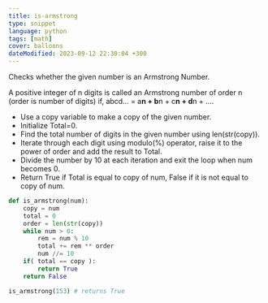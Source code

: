 ```yaml
---
title: is-armstrong
type: snippet
language: python
tags: [math]
cover: balloons
dateModified: 2023-09-12 22:30:04 +300
---
```


Checks whether the given number is an Armstrong Number.

A positive integer of n digits is called an Armstrong number of order n (order is number of digits) if, 
abcd... = a**n + b**n + c**n + d**n + .... 

- Use a copy variable to make a copy of the given number.  
- Initialize Total=0. 
- Find the total number of digits in the given number using len(str(copy)). 
- Iterate through each digit using modulo(%) operator, raise it to the power of order and add the result to Total.
- Divide the number by 10 at each iteration and exit the loop when num becomes 0.
- Return True if Total is equal to copy of num, False if it is not equal to copy of num.

```py
def is_armstrong(num):
    copy = num 
    total = 0
    order = len(str(copy))
    while num > 0:
        rem = num % 10
        total += rem ** order
        num //= 10
    if( total == copy ):
        return True
    return False
```

```py
is_armstrong(153) # returns True
```
